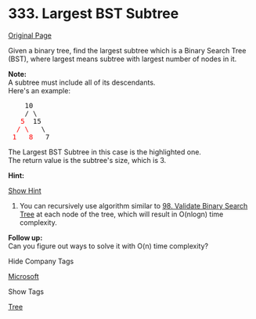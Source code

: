 # 333. Largest BST Subtree

[Original Page](https://leetcode.com/problems/largest-bst-subtree/)

Given a binary tree, find the largest subtree which is a Binary Search Tree (BST), where largest means subtree with largest number of nodes in it.

**Note:**  
A subtree must include all of its descendants.  
Here's an example:  

<pre>    10
    / \
   <font color="red">5</font>  15
  <font color="red">/ \</font>   \ 
 <font color="red">1   8</font>   7
</pre>

The Largest BST Subtree in this case is the highlighted one.  
The return value is the subtree's size, which is 3\.

**Hint:**

[Show Hint](#)

1.  You can recursively use algorithm similar to [98\. Validate Binary Search Tree](https://leetcode.com/problems/validate-binary-search-tree/) at each node of the tree, which will result in O(nlogn) time complexity.

**Follow up:**  
Can you figure out ways to solve it with O(n) time complexity?

<div>

<div id="company_tags" class="btn btn-xs btn-warning">Hide Company Tags</div>

<span class="hidebutton" style="display: inline;">[Microsoft](/company/microsoft/)</span></div>

<div>

<div id="tags" class="btn btn-xs btn-warning">Show Tags</div>

<span class="hidebutton">[Tree](/tag/tree/)</span></div>